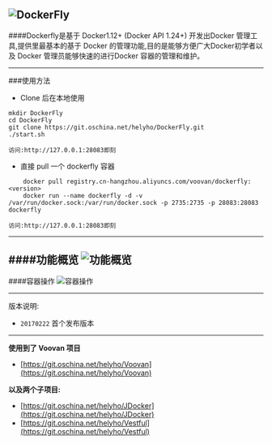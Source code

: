 ![DockerFly](http://git.oschina.net/uploads/images/2017/0227/130240_f5a011b5_116083.png "DockerFly")
------------------

####Dockerfly是基于 Docker1.12+ (Docker API 1.24+) 开发出Docker 管理工具,提供里最基本的基于 Docker 的管理功能,目的是能够方便广大Docker初学者以及 Docker 管理员能够快速的进行Docker 容器的管理和维护。

------------------

###使用方法
 - Clone 后在本地使用
```shell
mkdir DockerFly
cd DockerFly
git clone https://git.oschina.net/helyho/DockerFly.git
./start.sh
```
    访问:http://127.0.0.1:28083即刻

 - 直接 pull 一个 dockerfly 容器
```shell
    docker pull registry.cn-hangzhou.aliyuncs.com/voovan/dockerfly:<version>
    docker run --name dockerfly -d -v /var/run/docker.sock:/var/run/docker.sock -p 2735:2735 -p 28083:28083 dockerfly
```
    访问:http://127.0.0.1:28083即刻

------------------
####功能概览
![功能概览](http://git.oschina.net/uploads/images/2017/0227/125457_aa86c71d_116083.gif "功能概览")
------------------
####容器操作
![容器操作](http://git.oschina.net/uploads/images/2017/0227/125522_866b27ec_116083.gif "容器操作")

------------------
版本说明:
 - `20170222` 首个发布版本

------------------
**使用到了 Voovan 项目**

 - [https://git.oschina.net/helyho/Voovan](https://git.oschina.net/helyho/Voovan)

**以及两个子项目:**
 - [https://git.oschina.net/helyho/JDocker](https://git.oschina.net/helyho/JDocker)
 - [https://git.oschina.net/helyho/Vestful](https://git.oschina.net/helyho/Vestful)
